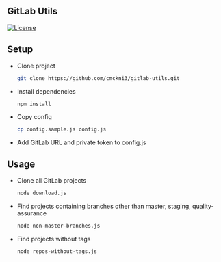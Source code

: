 ## GitLab Utils
[![License](https://img.shields.io/github/license/cmckni3/gitlab-utils.svg)](https://github.com/cmckni3/gitlab-utils/blob/master/MIT-LICENSE)

## Setup

* Clone project
  ```bash
  git clone https://github.com/cmckni3/gitlab-utils.git
  ```

* Install dependencies
  ```bash
  npm install
  ```

* Copy config
  ```bash
  cp config.sample.js config.js
  ```

* Add GitLab URL and private token to config.js

## Usage

* Clone all GitLab projects
  ```bash
  node download.js
  ```

* Find projects containing branches other than master, staging, quality-assurance
  ```bash
  node non-master-branches.js
  ```

* Find projects without tags
  ```bash
  node repos-without-tags.js
  ```

